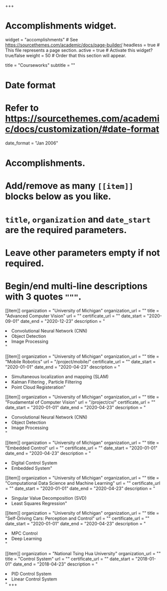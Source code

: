 +++
# Accomplishments widget.
widget = "accomplishments"  # See https://sourcethemes.com/academic/docs/page-builder/
headless = true  # This file represents a page section.
active = true  # Activate this widget? true/false
weight = 50  # Order that this section will appear.

title = "Courseworks"
subtitle = ""

# Date format
#   Refer to https://sourcethemes.com/academic/docs/customization/#date-format
date_format = "Jan 2006"

# Accomplishments.
#   Add/remove as many `[[item]]` blocks below as you like.
#   `title`, `organization` and `date_start` are the required parameters.
#   Leave other parameters empty if not required.
#   Begin/end multi-line descriptions with 3 quotes `"""`.

[[item]]
  organization = "University of Michigan"
  organization_url = ""
  title = "Advanced Computer Vision"
  url = ""
  certificate_url = ""
  date_start = "2020-09-01"
  date_end = "2020-12-23"
  description = "<li>Convolutional Neural Network (CNN)<br> <li>Object Detection<br> <li>Image Processing<br> "


[[item]]
  organization = "University of Michigan"
  organization_url = ""
  title = "Mobile Robotics"
  url = "/project/mobile/"
  certificate_url = ""
  date_start = "2020-01-01"
  date_end = "2020-04-23"
  description = "<li>Simultaneous localization and mapping (SLAM) <br> <li>Kalman Filtering , Particle Filtering <br>  <li>Point Cloud Registeration"

[[item]]
  organization = "University of Michigan"
  organization_url = ""
  title = "Foudamental of Computer Vision"
  url = "/project/cv/"
  certificate_url = ""
  date_start = "2020-01-01"
  date_end = "2020-04-23"
  description = "<li>Convolutional Neural Network (CNN)<br> <li>Object Detection<br> <li>Image Processing<br> "

[[item]]
  organization = "University of Michigan"
  organization_url = ""
  title = "Embedded Control"
  url = ""
  certificate_url = ""
  date_start = "2020-01-01"
  date_end = "2020-04-23"
  description = "<li>Digital Control System<br> <li>Embedded System"
  
[[item]]
  organization = "University of Michigan"
  organization_url = ""
  title = "Computational Data Science and Machine Learning"
  url = ""
  certificate_url = ""
  date_start = "2020-01-01"
  date_end = "2020-04-23"
  description = " <li>Singular Value Decomposition (SVD)<br><li>Least Squares Regression"

[[item]]
  organization = "University of Michigan"
  organization_url = ""
  title = "Self-Driving Cars: Perception and Control"
  url = ""
  certificate_url = ""
  date_start = "2020-01-01"
  date_end = "2020-04-23"
  description = "<li>MPC Control<br><li>Deep Learning<br>"

[[item]]
  organization = "National Tsing Hua University"
  organization_url = ""
  title = "Control System"
  url = ""
  certificate_url = ""
  date_start = "2018-01-01"
  date_end = "2018-04-23"
  description = "<li>PID Control System<br><li>Linear Control System<br>"
+++
